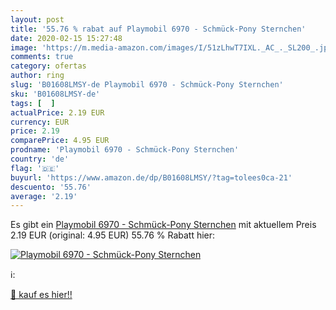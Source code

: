 ```yaml
---
layout: post
title: '55.76 % rabat auf Playmobil 6970 - Schmück-Pony Sternchen'
date: 2020-02-15 15:27:48
image: 'https://m.media-amazon.com/images/I/51zLhwT7IXL._AC_._SL200_.jpg'
comments: true
category: ofertas
author: ring
slug: 'B01608LMSY-de Playmobil 6970 - Schmück-Pony Sternchen'
sku: 'B01608LMSY-de'
tags: [  ]
actualPrice: 2.19 EUR
currency: EUR
price: 2.19
comparePrice: 4.95 EUR
prodname: 'Playmobil 6970 - Schmück-Pony Sternchen'
country: 'de'
flag: '🇩🇪'
buyurl: 'https://www.amazon.de/dp/B01608LMSY/?tag=tolees0ca-21'
descuento: '55.76'
average: '2.19'
---
```


Es gibt ein [Playmobil 6970 - Schmück-Pony Sternchen](https://www.amazon.de/dp/B01608LMSY/?tag=tolees0ca-21) mit aktuellem Preis 2.19 EUR (original: 4.95 EUR) 55.76 % Rabatt hier:

[![Playmobil 6970 - Schmück-Pony Sternchen](https://m.media-amazon.com/images/I/51zLhwT7IXL._AC_._SL200_.jpg)](https://www.amazon.de/dp/B01608LMSY/?tag=tolees0ca-21)

ℹ️:


[🛒 kauf es hier!!](https://www.amazon.de/dp/B01608LMSY/?tag=tolees0ca-21)

